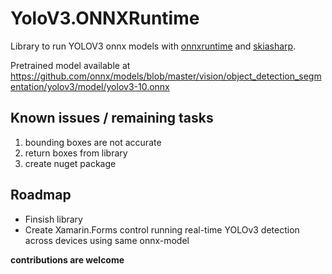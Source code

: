 # YoloV3.ONNXRuntime
Library to run YOLOV3 onnx models with [onnxruntime](https://github.com/microsoft/onnxruntime) and [skiasharp](https://github.com/mono/SkiaSharp).

Pretrained model available at https://github.com/onnx/models/blob/master/vision/object_detection_segmentation/yolov3/model/yolov3-10.onnx

## Known issues / remaining tasks
1. bounding boxes are not accurate
2. return boxes from library
3. create nuget package


## Roadmap
- Finsish library
- Create Xamarin.Forms control running real-time YOLOv3 detection across devices using same onnx-model


**contributions are welcome**
